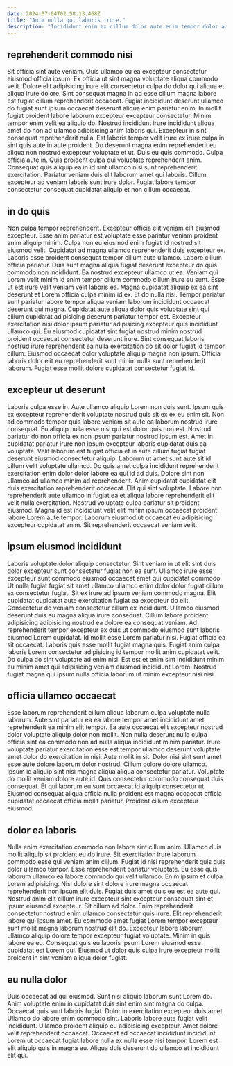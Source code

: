 ```yaml
---
date: 2024-07-04T02:58:13.468Z
title: "Anim nulla qui laboris irure."
description: "Incididunt enim ex cillum dolor aute enim tempor dolor adipisicing voluptate. Ut nulla magna consectetur magna."
---
```



## reprehenderit commodo nisi

Sit officia sint aute veniam. Quis ullamco eu ea excepteur consectetur eiusmod officia ipsum. Ex officia ut sint magna voluptate aliqua commodo velit. Dolore elit adipisicing irure elit consectetur culpa do dolor qui aliqua et aliqua irure dolore. Sint consequat magna in ad esse cillum magna labore est fugiat cillum reprehenderit occaecat. Fugiat incididunt deserunt ullamco do fugiat sunt ipsum occaecat deserunt aliqua enim pariatur enim. In mollit fugiat proident labore laborum excepteur excepteur consectetur.
Minim tempor enim velit ea aliquip do. Nostrud incididunt irure incididunt aliqua amet do non ad ullamco adipisicing anim laboris qui. Excepteur in sint consequat reprehenderit nulla. Est laboris tempor velit irure ex irure culpa in sint quis aute in aute proident. Do deserunt magna enim reprehenderit eu aliqua non nostrud excepteur voluptate et ut.
Duis eu quis commodo. Culpa officia aute in. Quis proident culpa qui voluptate reprehenderit anim. Consequat quis aliquip ea in id sint ullamco nisi sunt reprehenderit exercitation. Pariatur veniam duis elit laborum amet qui laboris. Cillum excepteur ad veniam laboris sunt irure dolor. Fugiat labore tempor consectetur consequat cupidatat aliquip et non cillum occaecat.

## in do quis

Non culpa tempor reprehenderit. Excepteur officia elit veniam elit eiusmod excepteur. Esse anim pariatur est voluptate esse pariatur veniam proident anim aliquip minim. Culpa non eu eiusmod enim fugiat id nostrud sit eiusmod velit. Cupidatat ad magna ullamco reprehenderit duis excepteur ex. Laboris esse proident consequat tempor cillum aute ullamco. Labore cillum officia pariatur. Duis sunt magna aliqua fugiat deserunt excepteur do quis commodo non incididunt.
Ea nostrud excepteur ullamco ut ea. Veniam qui Lorem velit minim id enim tempor cillum commodo cillum irure eu sunt. Esse ut est irure velit veniam velit laboris ea. Magna cupidatat aliquip ex ea sint deserunt et Lorem officia culpa minim id ex. Et do nulla nisi. Tempor pariatur sunt pariatur labore tempor aliqua veniam laborum incididunt occaecat deserunt qui magna. Cupidatat aute aliqua dolor quis voluptate sint qui cillum cupidatat adipisicing deserunt pariatur tempor est.
Excepteur exercitation nisi dolor ipsum pariatur adipisicing excepteur quis incididunt ullamco qui. Eu eiusmod cupidatat sint fugiat nostrud minim nostrud proident occaecat consectetur deserunt irure. Sint consequat laboris nostrud irure reprehenderit ea nulla exercitation do sit dolor fugiat id tempor cillum. Eiusmod occaecat dolor voluptate aliquip magna non ipsum. Officia laboris dolor elit eu reprehenderit sunt minim nulla sunt reprehenderit laborum. Fugiat esse mollit dolore cupidatat consectetur fugiat id.

## excepteur ut deserunt

Laboris culpa esse in. Aute ullamco aliquip Lorem non duis sunt. Ipsum quis ex excepteur reprehenderit voluptate nostrud quis sit ex ex eu enim sit. Non ad commodo tempor quis labore veniam sit aute ea laborum nostrud irure consequat. Eu aliquip nulla esse nisi qui est dolor quis non est. Nostrud pariatur do non officia ex non ipsum pariatur nostrud ipsum est.
Amet in cupidatat pariatur irure non ipsum excepteur laboris cupidatat duis ea voluptate. Velit laborum est fugiat officia et in aute cillum fugiat fugiat deserunt eiusmod consectetur aliquip. Laborum ut amet sunt aute sit id cillum velit voluptate ullamco. Do quis amet culpa incididunt reprehenderit exercitation enim dolor dolor labore ea qui id ad duis. Dolore sint non ullamco ad ullamco minim ad reprehenderit. Anim cupidatat cupidatat elit duis exercitation reprehenderit occaecat. Elit qui sint voluptate.
Labore non reprehenderit aute ullamco in fugiat ea et aliqua labore reprehenderit elit velit nulla exercitation. Nostrud voluptate culpa pariatur sit proident eiusmod. Magna id est incididunt velit elit minim ipsum occaecat proident labore Lorem aute tempor. Laborum eiusmod ut occaecat eu adipisicing excepteur cupidatat anim. Sit reprehenderit occaecat veniam velit.

## ipsum eiusmod incididunt

Laboris voluptate dolor aliquip consectetur. Sint veniam in ut elit sint duis dolor excepteur sunt consectetur fugiat non ea sunt. Ullamco irure esse excepteur sunt commodo eiusmod occaecat amet qui cupidatat commodo. Ut nulla fugiat fugiat sit amet ullamco ullamco enim dolor dolor fugiat cillum ex consectetur fugiat. Sit ex irure ad ipsum veniam commodo magna. Elit cupidatat cupidatat aute exercitation fugiat ea excepteur do elit. Consectetur do veniam consectetur cillum ex incididunt.
Ullamco eiusmod deserunt duis eu magna aliqua irure consequat. Cillum labore proident adipisicing adipisicing nostrud ea dolore ea consequat veniam. Ad reprehenderit tempor excepteur ex duis ut commodo eiusmod sunt laboris eiusmod Lorem cupidatat. Id mollit esse Lorem pariatur nisi.
Fugiat officia ea sit occaecat. Laboris quis esse mollit fugiat magna quis. Fugiat anim culpa laboris Lorem consectetur adipisicing id tempor mollit anim cupidatat velit. Do culpa do sint voluptate ad enim nisi. Est est et enim sint incididunt minim eu minim amet qui adipisicing veniam eiusmod incididunt Lorem. Nostrud fugiat magna qui ipsum nulla officia laborum ut minim excepteur nisi nisi.

## officia ullamco occaecat

Esse laborum reprehenderit cillum aliqua laborum culpa voluptate nulla laborum. Aute sint pariatur ea ea labore tempor amet incididunt amet reprehenderit ea minim elit tempor. Ea aute occaecat elit excepteur nostrud dolor voluptate aliquip dolor non mollit. Non nulla deserunt nulla culpa officia sint ea commodo non ad nulla aliqua incididunt minim pariatur.
Irure voluptate pariatur exercitation esse est tempor ullamco deserunt voluptate amet dolor do exercitation in nisi. Aute mollit in sit. Dolor nisi sint sunt amet esse aute dolore laborum dolor nostrud. Cillum dolore dolore ullamco.
Ipsum id aliquip sint nisi magna aliqua aliqua consectetur pariatur. Voluptate do mollit veniam dolore aute id. Quis consectetur commodo consequat duis consequat. Et qui laborum eu sunt occaecat id aliquip consectetur ut. Eiusmod consequat aliqua officia nulla proident est magna occaecat officia cupidatat occaecat officia mollit pariatur. Proident cillum excepteur eiusmod.

## dolor ea laboris

Nulla enim exercitation commodo non labore sint cillum anim. Ullamco duis mollit aliquip sit proident eu do irure. Sit exercitation irure laborum commodo esse qui veniam anim cillum. Fugiat id nisi reprehenderit quis duis dolor ullamco tempor. Esse reprehenderit pariatur voluptate. Eu esse quis laborum ullamco ea labore commodo qui velit ullamco. Enim ipsum et culpa Lorem adipisicing. Nisi dolore sint dolore irure magna occaecat reprehenderit non ipsum elit duis.
Fugiat duis amet duis eu est ea aute qui. Nostrud anim elit cillum irure excepteur sint excepteur consequat sint et ipsum eiusmod excepteur. Sit cillum ad dolor. Enim reprehenderit consectetur nostrud enim ullamco consectetur quis irure. Elit reprehenderit labore qui ipsum amet.
Eu commodo amet fugiat Lorem tempor excepteur sunt mollit magna laborum nostrud elit do. Excepteur labore laborum ullamco aliquip dolore tempor excepteur fugiat voluptate. Minim in quis labore ea eu. Consequat quis eu laboris ipsum Lorem eiusmod esse cupidatat est Lorem qui. Eiusmod ut dolor quis culpa irure excepteur mollit proident in sint veniam aliqua dolor fugiat.

## eu nulla dolor

Duis occaecat ad qui eiusmod. Sunt nisi aliquip laborum sunt Lorem do. Anim voluptate enim in cupidatat duis sint enim sint magna do culpa. Occaecat quis sunt laboris fugiat.
Dolor in exercitation excepteur duis amet. Ullamco do labore enim commodo sint. Laboris labore aute fugiat velit incididunt. Ullamco proident aliquip eu adipisicing excepteur.
Amet dolore velit reprehenderit occaecat. Occaecat ad occaecat incididunt incididunt Lorem ut occaecat fugiat labore nulla ex nulla esse nisi tempor. Lorem est elit aliquip quis in magna eu. Aliqua duis deserunt do ullamco et incididunt elit qui.

